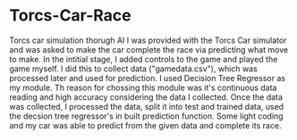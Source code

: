 # Torcs-Car-Race
Torcs car simulation thorugh AI
I was provided with the Torcs Car simulator and was asked to make the car complete the race via predicting what move to make.
In the intitial stage, I added controls to the game and played the game myself. I did this to collect data ("gamedata.csv"), which was processed later and used for prediction.
I used Decision Tree Regressor as my module. Th reason for chossing this module was it's continuous data reading and high accuracy considering the data I collected.
Once the data was collected, I processed the data, split it into test and trained data, used the decsion tree regressor's in built prediction function. 
Some light coding and my car was able to predict from the given data and complete its race.
